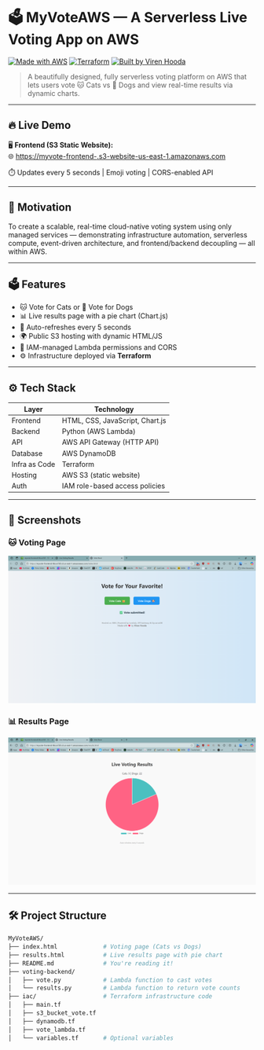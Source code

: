 # 🗳️ MyVoteAWS — A Serverless Live Voting App on AWS

[![Made with AWS](https://img.shields.io/badge/Made%20with-AWS-orange?style=for-the-badge&logo=amazon-aws)](https://aws.amazon.com/)
[![Terraform](https://img.shields.io/badge/IaC-Terraform-blueviolet?style=for-the-badge&logo=terraform)](https://www.terraform.io/)
[![Built by Viren Hooda](https://img.shields.io/badge/Built%20By-Viren%20Hooda-blue?style=for-the-badge)](https://github.com/virenhooda27)

> A beautifully designed, fully serverless voting platform on AWS that lets users vote 🐱 Cats vs 🐶 Dogs and view real-time results via dynamic charts.

---

## 🔥 Live Demo

🖥️ **Frontend (S3 Static Website):**  
🌐 [https://myvote-frontend-<your-id>.s3-website-us-east-1.amazonaws.com](https://myvote-frontend-06cce7d5.s3.us-east-1.amazonaws.com/index.html)

⏱️ Updates every 5 seconds | Emoji voting | CORS-enabled API

---

## 🧠 Motivation

To create a scalable, real-time cloud-native voting system using only managed services — demonstrating infrastructure automation, serverless compute, event-driven architecture, and frontend/backend decoupling — all within AWS.

---

## 🗳️ Features

- 🐱 Vote for Cats or 🐶 Vote for Dogs
- 📊 Live results page with a pie chart (Chart.js)
- 🔄 Auto-refreshes every 5 seconds
- 🌍 Public S3 hosting with dynamic HTML/JS
- 🔐 IAM-managed Lambda permissions and CORS
- ⚙️ Infrastructure deployed via **Terraform**



---

## ⚙️ Tech Stack

| Layer         | Technology                       |
|---------------|----------------------------------|
| Frontend      | HTML, CSS, JavaScript, Chart.js  |
| Backend       | Python (AWS Lambda)              |
| API           | AWS API Gateway (HTTP API)       |
| Database      | AWS DynamoDB                     |
| Infra as Code | Terraform                        |
| Hosting       | AWS S3 (static website)          |
| Auth          | IAM role-based access policies   |

---

## 📸 Screenshots

### 🐱 Voting Page
![Voting Page](https://github.com/virenhooda27/aws_voting/blob/main/screenshots/Screenshot%202025-06-26%20161606.png?raw=true)

### 📊 Results Page
![Results Page](https://github.com/virenhooda27/aws_voting/blob/main/screenshots/Screenshot%202025-06-26%20161602.png?raw=true)

---

## 🛠️ Project Structure

```bash
MyVoteAWS/
├── index.html             # Voting page (Cats vs Dogs)
├── results.html           # Live results page with pie chart
├── README.md              # You're reading it!
├── voting-backend/
│   ├── vote.py            # Lambda function to cast votes
│   └── results.py         # Lambda function to return vote counts
├── iac/                   # Terraform infrastructure code
│   ├── main.tf
│   ├── s3_bucket_vote.tf
│   ├── dynamodb.tf
│   ├── vote_lambda.tf
│   └── variables.tf       # Optional variables
